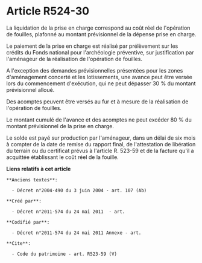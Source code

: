 # Article R524-30

La liquidation de la prise en charge correspond au coût réel de l'opération de fouilles, plafonné au montant prévisionnel de
la dépense prise en charge. 

Le paiement de la prise en charge est réalisé par prélèvement sur les crédits du Fonds national pour l'archéologie
préventive, sur justification par l'aménageur de la réalisation de l'opération de fouilles. 

A l'exception des demandes prévisionnelles présentées pour les zones d'aménagement concerté et les lotissements, une avance
peut être versée lors du commencement d'exécution, qui ne peut dépasser 30 % du montant prévisionnel alloué. 

Des acomptes peuvent être versés au fur et à mesure de la réalisation de l'opération de fouilles. 

Le montant cumulé de l'avance et des acomptes ne peut excéder 80 % du montant prévisionnel de la prise en charge. 

Le solde est payé sur production par l'aménageur, dans un délai de six mois à compter de la date de remise du rapport final,
de l'attestation de libération du terrain ou du certificat prévus à l'article R. 523-59 et de la facture qu'il a acquittée
établissant le coût réel de la fouille.

**Liens relatifs à cet article**

	**Anciens textes**:

	  - Décret n°2004-490 du 3 juin 2004 - art. 107 (Ab)

	**Créé par**:

	  - Décret n°2011-574 du 24 mai 2011  - art.

	**Codifié par**:

	  - Décret n°2011-574 du 24 mai 2011 Annexe - art.

	**Cite**:

	  - Code du patrimoine - art. R523-59 (V)
